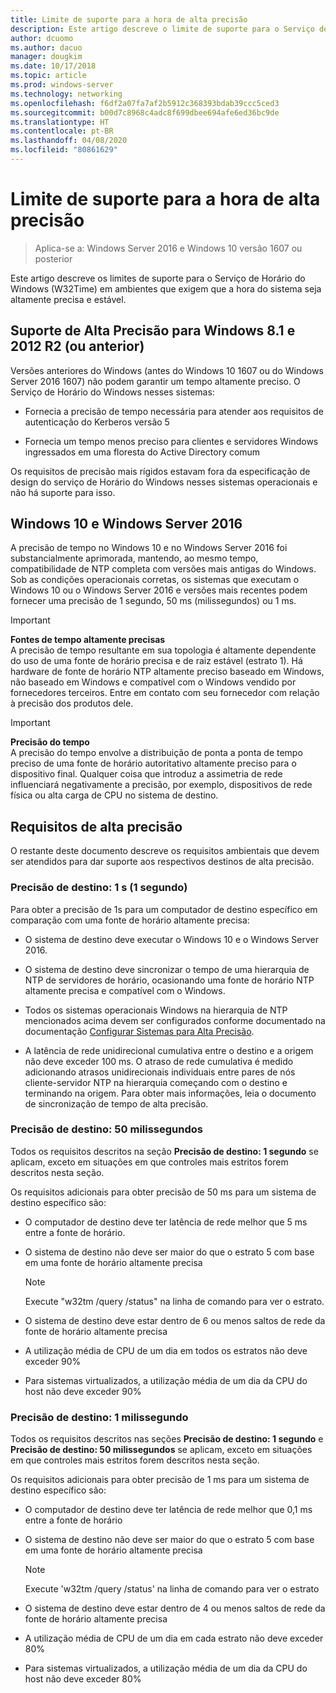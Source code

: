 ```yaml
---
title: Limite de suporte para a hora de alta precisão
description: Este artigo descreve o limite de suporte para o Serviço de Horário do Windows (W32Time) em ambientes que exigem que a hora do sistema seja altamente precisa e estável.
author: dcuomo
ms.author: dacuo
manager: dougkim
ms.date: 10/17/2018
ms.topic: article
ms.prod: windows-server
ms.technology: networking
ms.openlocfilehash: f6df2a07fa7af2b5912c368393bdab39ccc5ced3
ms.sourcegitcommit: b00d7c8968c4adc8f699dbee694afe6ed36bc9de
ms.translationtype: HT
ms.contentlocale: pt-BR
ms.lasthandoff: 04/08/2020
ms.locfileid: "80861629"
---
```

# <a name="support-boundary-for-high-accuracy-time"></a>Limite de suporte para a hora de alta precisão

>Aplica-se a: Windows Server 2016 e Windows 10 versão 1607 ou posterior

Este artigo descreve os limites de suporte para o Serviço de Horário do Windows (W32Time) em ambientes que exigem que a hora do sistema seja altamente precisa e estável.

## <a name="high-accuracy-support-for-windows-81-and-2012-r2-or-prior"></a>Suporte de Alta Precisão para Windows 8.1 e 2012 R2 (ou anterior)

Versões anteriores do Windows (antes do Windows 10 1607 ou do Windows Server 2016 1607) não podem garantir um tempo altamente preciso. O Serviço de Horário do Windows nesses sistemas:

-   Fornecia a precisão de tempo necessária para atender aos requisitos de autenticação do Kerberos versão 5

-   Fornecia um tempo menos preciso para clientes e servidores Windows ingressados em uma floresta do Active Directory comum

Os requisitos de precisão mais rígidos estavam fora da especificação de design do serviço de Horário do Windows nesses sistemas operacionais e não há suporte para isso.

## <a name="windows-10-and-windows-server-2016"></a>Windows 10 e Windows Server 2016

A precisão de tempo no Windows 10 e no Windows Server 2016 foi substancialmente aprimorada, mantendo, ao mesmo tempo, compatibilidade de NTP completa com versões mais antigas do Windows. Sob as condições operacionais corretas, os sistemas que executam o Windows 10 ou o Windows Server 2016 e versões mais recentes podem fornecer uma precisão de 1 segundo, 50 ms (milissegundos) ou 1 ms.

>[!IMPORTANT]
>**Fontes de tempo altamente precisas**<br>
>A precisão de tempo resultante em sua topologia é altamente dependente do uso de uma fonte de horário precisa e de raiz estável (estrato 1). Há hardware de fonte de horário NTP altamente preciso baseado em Windows, não baseado em Windows e compatível com o Windows vendido por fornecedores terceiros. Entre em contato com seu fornecedor com relação à precisão dos produtos dele.

>[!IMPORTANT]
>**Precisão do tempo**<br>
>A precisão do tempo envolve a distribuição de ponta a ponta de tempo preciso de uma fonte de horário autoritativo altamente preciso para o dispositivo final. Qualquer coisa que introduz a assimetria de rede influenciará negativamente a precisão, por exemplo, dispositivos de rede física ou alta carga de CPU no sistema de destino.

## <a name="high-accuracy-requirements"></a>Requisitos de alta precisão

O restante deste documento descreve os requisitos ambientais que devem ser atendidos para dar suporte aos respectivos destinos de alta precisão.

### <a name="target-accuracy-1-second-1s"></a>Precisão de destino: 1 s (1 segundo)

Para obter a precisão de 1s para um computador de destino específico em comparação com uma fonte de horário altamente precisa:

-   O sistema de destino deve executar o Windows 10 e o Windows Server 2016.

-   O sistema de destino deve sincronizar o tempo de uma hierarquia de NTP de servidores de horário, ocasionando uma fonte de horário NTP altamente precisa e compatível com o Windows.

-   Todos os sistemas operacionais Windows na hierarquia de NTP mencionados acima devem ser configurados conforme documentado na documentação [Configurar Sistemas para Alta Precisão](configuring-systems-for-high-accuracy.md).

-   A latência de rede unidirecional cumulativa entre o destino e a origem não deve exceder 100 ms. O atraso de rede cumulativa é medido adicionando atrasos unidirecionais individuais entre pares de nós cliente-servidor NTP na hierarquia começando com o destino e terminando na origem. Para obter mais informações, leia o documento de sincronização de tempo de alta precisão.

### <a name="target-accuracy-50-milliseconds"></a>Precisão de destino: 50 milissegundos

Todos os requisitos descritos na seção **Precisão de destino: 1 segundo** se aplicam, exceto em situações em que controles mais estritos forem descritos nesta seção.

Os requisitos adicionais para obter precisão de 50 ms para um sistema de destino específico são:

-   O computador de destino deve ter latência de rede melhor que 5 ms entre a fonte de horário.

-   O sistema de destino não deve ser maior do que o estrato 5 com base em uma fonte de horário altamente precisa

    >[!Note]
    >Execute "w32tm /query /status" na linha de comando para ver o estrato.

-   O sistema de destino deve estar dentro de 6 ou menos saltos de rede da fonte de horário altamente precisa

-   A utilização média de CPU de um dia em todos os estratos não deve exceder 90%

-   Para sistemas virtualizados, a utilização média de um dia da CPU do host não deve exceder 90%

### <a name="target-accuracy-1-millisecond"></a>Precisão de destino: 1 milissegundo

Todos os requisitos descritos nas seções **Precisão de destino: 1 segundo** e **Precisão de destino: 50 milissegundos** se aplicam, exceto em situações em que controles mais estritos forem descritos nesta seção.

Os requisitos adicionais para obter precisão de 1 ms para um sistema de destino específico são:

-   O computador de destino deve ter latência de rede melhor que 0,1 ms entre a fonte de horário

-   O sistema de destino não deve ser maior do que o estrato 5 com base em uma fonte de horário altamente precisa

    >[!Note]
    >Execute 'w32tm /query /status' na linha de comando para ver o estrato

-   O sistema de destino deve estar dentro de 4 ou menos saltos de rede da fonte de horário altamente precisa

-   A utilização média de CPU de um dia em cada estrato não deve exceder 80%

-   Para sistemas virtualizados, a utilização média de um dia da CPU do host não deve exceder 80%
